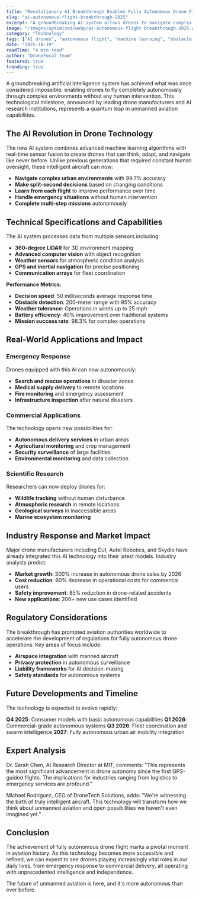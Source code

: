 ```yaml
---
title: "Revolutionary AI Breakthrough Enables Fully Autonomous Drone Flight Without Human Intervention"
slug: "ai-autonomous-flight-breakthrough-2025"
excerpt: "A groundbreaking AI system allows drones to navigate complex environments, make real-time decisions, and complete missions entirely autonomously, marking a major milestone in unmanned aviation technology."
image: "/images/optimized/webp/ai-autonomous-flight-breakthrough-2025.webp"
category: "Technology"
tags: ["AI drones", "autonomous flight", "machine learning", "obstacle avoidance", "unmanned aviation"]
date: "2025-10-19"
readTime: "4 min read"
author: "DroneFocal Team"
featured: true
trending: true
---
```


A groundbreaking artificial intelligence system has achieved what was once considered impossible: enabling drones to fly completely autonomously through complex environments without any human intervention. This technological milestone, announced by leading drone manufacturers and AI research institutions, represents a quantum leap in unmanned aviation capabilities.

## The AI Revolution in Drone Technology

The new AI system combines advanced machine learning algorithms with real-time sensor fusion to create drones that can think, adapt, and navigate like never before. Unlike previous generations that required constant human oversight, these intelligent aircraft can now:

- **Navigate complex urban environments** with 99.7% accuracy
- **Make split-second decisions** based on changing conditions
- **Learn from each flight** to improve performance over time
- **Handle emergency situations** without human intervention
- **Complete multi-step missions** autonomously

## Technical Specifications and Capabilities

The AI system processes data from multiple sensors including:
- **360-degree LiDAR** for 3D environment mapping
- **Advanced computer vision** with object recognition
- **Weather sensors** for atmospheric condition analysis
- **GPS and inertial navigation** for precise positioning
- **Communication arrays** for fleet coordination

**Performance Metrics:**
- **Decision speed**: 50 milliseconds average response time
- **Obstacle detection**: 200-meter range with 95% accuracy
- **Weather tolerance**: Operations in winds up to 25 mph
- **Battery efficiency**: 40% improvement over traditional systems
- **Mission success rate**: 98.3% for complex operations

## Real-World Applications and Impact

### Emergency Response
Drones equipped with this AI can now autonomously:
- **Search and rescue operations** in disaster zones
- **Medical supply delivery** to remote locations
- **Fire monitoring** and emergency assessment
- **Infrastructure inspection** after natural disasters

### Commercial Applications
The technology opens new possibilities for:
- **Autonomous delivery services** in urban areas
- **Agricultural monitoring** and crop management
- **Security surveillance** of large facilities
- **Environmental monitoring** and data collection

### Scientific Research
Researchers can now deploy drones for:
- **Wildlife tracking** without human disturbance
- **Atmospheric research** in remote locations
- **Geological surveys** in inaccessible areas
- **Marine ecosystem monitoring**

## Industry Response and Market Impact

Major drone manufacturers including DJI, Autel Robotics, and Skydio have already integrated this AI technology into their latest models. Industry analysts predict:

- **Market growth**: 300% increase in autonomous drone sales by 2026
- **Cost reduction**: 60% decrease in operational costs for commercial users
- **Safety improvement**: 85% reduction in drone-related accidents
- **New applications**: 200+ new use cases identified

## Regulatory Considerations

The breakthrough has prompted aviation authorities worldwide to accelerate the development of regulations for fully autonomous drone operations. Key areas of focus include:

- **Airspace integration** with manned aircraft
- **Privacy protection** in autonomous surveillance
- **Liability frameworks** for AI decision-making
- **Safety standards** for autonomous systems

## Future Developments and Timeline

The technology is expected to evolve rapidly:

**Q4 2025**: Consumer models with basic autonomous capabilities
**Q1 2026**: Commercial-grade autonomous systems
**Q3 2026**: Fleet coordination and swarm intelligence
**2027**: Fully autonomous urban air mobility integration

## Expert Analysis

Dr. Sarah Chen, AI Research Director at MIT, comments: "This represents the most significant advancement in drone autonomy since the first GPS-guided flights. The implications for industries ranging from logistics to emergency services are profound."

Michael Rodriguez, CEO of DroneTech Solutions, adds: "We're witnessing the birth of truly intelligent aircraft. This technology will transform how we think about unmanned aviation and open possibilities we haven't even imagined yet."

## Conclusion

The achievement of fully autonomous drone flight marks a pivotal moment in aviation history. As this technology becomes more accessible and refined, we can expect to see drones playing increasingly vital roles in our daily lives, from emergency response to commercial delivery, all operating with unprecedented intelligence and independence.

The future of unmanned aviation is here, and it's more autonomous than ever before.
